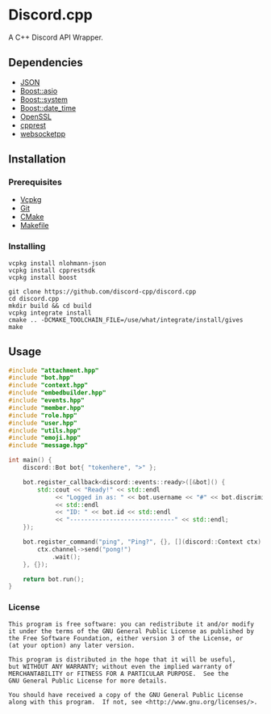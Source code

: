 # Discord.cpp
A C++ Discord API Wrapper.

## Dependencies
- [JSON](https://github.com/nlohmann/json)
- [Boost::asio](https://www.boost.org/)
- [Boost::system](https://www.boost.org/)
- [Boost::date_time](https://www.boost.org/)
- [OpenSSL](https://www.openssl.org/)
- [cpprest](https://github.com/microsoft/cpprestsdk)
- [websocketpp](https://github.com/zaphoyd/websocketpp)

## Installation
### Prerequisites
- [Vcpkg](https://github.com/microsoft/vcpkg#getting-started)
- [Git](https://git-scm.com/downloads)
- [CMake](https://cmake.org)
- [Makefile](http://gnuwin32.sourceforge.net/packages/make.htm)

### Installing
```
vcpkg install nlohmann-json
vcpkg install cpprestsdk
vcpkg install boost

git clone https://github.com/discord-cpp/discord.cpp
cd discord.cpp
mkdir build && cd build
vcpkg integrate install
cmake .. -DCMAKE_TOOLCHAIN_FILE=/use/what/integrate/install/gives
make
```

## Usage
```cpp
#include "attachment.hpp"
#include "bot.hpp"
#include "context.hpp"
#include "embedbuilder.hpp"
#include "events.hpp"
#include "member.hpp"
#include "role.hpp"
#include "user.hpp"
#include "utils.hpp"
#include "emoji.hpp"
#include "message.hpp"

int main() {
    discord::Bot bot{ "tokenhere", ">" };

    bot.register_callback<discord::events::ready>([&bot]() {
        std::cout << "Ready!" << std::endl
             << "Logged in as: " << bot.username << "#" << bot.discriminator
             << std::endl
             << "ID: " << bot.id << std::endl
             << "-----------------------------" << std::endl;
    });

    bot.register_command("ping", "Ping?", {}, [](discord::Context ctx) {
        ctx.channel->send("pong!")
            .wait();
    }, {});

    return bot.run();
}
```

### License
```
This program is free software: you can redistribute it and/or modify
it under the terms of the GNU General Public License as published by
the Free Software Foundation, either version 3 of the License, or
(at your option) any later version.

This program is distributed in the hope that it will be useful,
but WITHOUT ANY WARRANTY; without even the implied warranty of
MERCHANTABILITY or FITNESS FOR A PARTICULAR PURPOSE.  See the
GNU General Public License for more details.

You should have received a copy of the GNU General Public License
along with this program.  If not, see <http://www.gnu.org/licenses/>.
```
